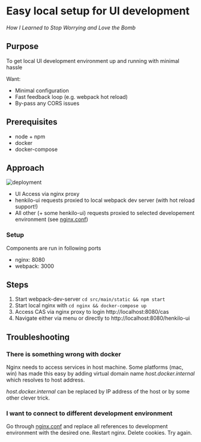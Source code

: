 # Easy local setup for UI development

*How I Learned to Stop Worrying and Love the Bomb*

## Purpose

To get local UI development environment up and running with minimal hassle

Want:
* Minimal configuration
* Fast feedback loop (e.g. webpack hot reload)
* By-pass any CORS issues

## Prerequisites 

* node + npm
* docker
* docker-compose

## Approach

![deployment](http://www.plantuml.com/plantuml/png/JOr1RiKW34JtdC9YpmMwg7AFgWiALa41cnf8qjj_-0fIDcW6pvlPQhFIUaxAkiO2lQ8enxam8JMWtqZNmv_uKwpRmLRGItiyO507YbOkSVUWnnScBdaYI4SKfgdrvBW4fUOC6CydcSzxvFt2iAlt0tH0scDYqoC8_dMihUexkE1HDvCs9U0MK1x1LMI-lAq1_VVQci0w5k7hNwiDoVUSNW00)

[//]: # (image source: http://www.plantuml.com/plantuml/uml/JOr1RiKW34JtdC9YpmMwg7AFgWiALa41cnf8qjj_-0fIDcW6pvlPQhFIUaxAkiO2lQ8enxam8JMWtqZNmv_uKwpRmLRGItiyO507YbOkSVUWnnScBdaYI4SKfgdrvBW4fUOC6CydcSzxvFt2iAlt0tH0scDYqoC8_dMihUexkE1HDvCs9U0MK1x1LMI-lAq1_VVQci0w5k7hNwiDoVUSNW00)

* UI Access via nginx proxy
* henkilo-ui requests proxied to local webpack dev server (with hot reload support!)
* All other (+ some henkilo-ui) requests proxied to selected developement environment (see [nginx.conf](nginx.conf)) 

### Setup

Components are run in following ports
* nginx: 8080
* webpack: 3000

## Steps

1. Start webpack-dev-server `cd src/main/static && npm start`
2. Start local nginx with `cd nginx && docker-compose up`
3. Access CAS via nginx proxy to login http://localhost:8080/cas
4. Navigate either via menu or directly to http://localhost:8080/henkilo-ui

## Troubleshooting

### There is something wrong with docker

Nginx needs to access services in host machine. Some platforms (mac, win) has made this easy by adding
virtual domain name *host.docker.internal* which resolves to host address.

*host.docker.internal* can be replaced by IP address of the host or by some other clever trick.

### I want to connect to different development environment

Go through [nginx.conf](nginx.conf) and replace all references to development environment with the desired one.
Restart nginx. Delete cookies. Try again.
